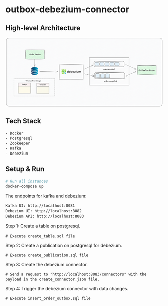 # outbox-debezium-connector

## High-level Architecture
![Alt text](screenshots/outbox-debezium-connector.png "High-level Architecture")

## Tech Stack

```
- Docker
- Postgresql
- Zookeeper
- Kafka
- Debezium
```

## Setup & Run
```sh
# Run all instances
docker-compose up
```

The endpoints for kafka and debezium:

```sh
Kafka UI: http://localhost:8081
Debezium UI: http://localhost:8082
Debezium API: http://localhost:8083
```

Step 1: Create a table on postgresql.

```shell
# Execute create_table.sql file
```

Step 2: Create a publication on postgresql for debezium.

```shell
# Execute create_publication.sql file
```

Step 3: Create the debezium connector.

```shell
# Send a request to "http://localhost:8083/connectors" with the payload in the create_connector.json file. 
```

Step 4: Trigger the debezium connector with data changes.

```shell
# Execute insert_order_outbox.sql file
```
